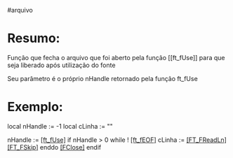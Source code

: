 #arquivo


# Resumo:
Função que fecha o arquivo que foi aberto pela função [[ft_fUse]] para que seja liberado após utilização do fonte

Seu parâmetro é o próprio nHandle retornado pela função ft_fUse



# Exemplo:
local nHandle   := -1
local cLinha      := ""

nHandle := [[ft_fUse]](cArquivo)
if nHandle > 0
   while ! [[ft_fEOF]]()
	cLinha := [[FT_FReadLn]]()
	[[FT_FSkip]]()
   enddo
    [[FClose]](nHandle)
endif
